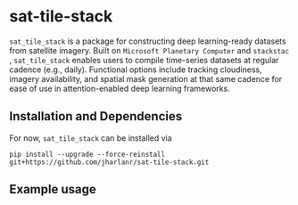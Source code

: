 # sat-tile-stack
`sat_tile_stack` is a package for constructing deep learning-ready datasets from satellite imagery.  Built on `Microsoft Planetary Computer` and `stackstac `, `sat_tile_stack` enables users to compile time-series datasets at regular cadence (e.g., daily).  Functional options include tracking cloudiness, imagery availability, and spatial mask generation at that same cadence for ease of use in attention-enabled deep learning frameworks.

## Installation and Dependencies
For now, `sat_tile_stack` can be installed via
```
pip install --upgrade --force-reinstall git+https://github.com/jharlanr/sat-tile-stack.git
```

## Example usage

